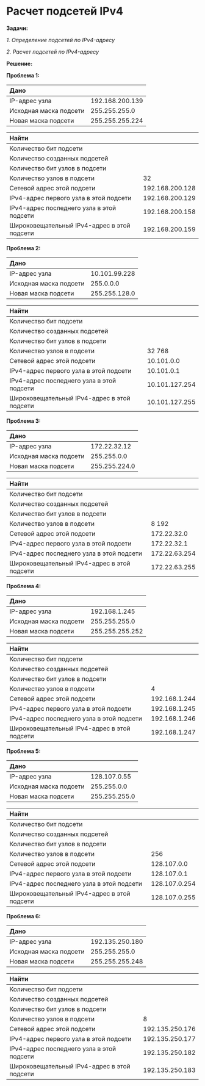 # Расчет подсетей IPv4

**Задачи:**

  *1. Определение подсетей по IPv4-адресу*
  
  *2. Расчет подсетей по IPv4-адресу*
  
  **Решение:**
  
  **Проблема 1:**
  
| Дано                     |                    |
| :------------------------|:-------------------|
| IP-адрес узла            | 192.168.200.139    |
| Исходная маска подсети   | 255.255.255.0      |
| Новая маска подсети      | 255.255.255.224    |

| Найти                                            |                    |
| :------------------------------------------------|:-------------------|
| Количество бит подсети                           |     |
| Количество созданных подсетей                    |      |
| Количество бит узлов в подсети                   |     |
| Количество узлов в подсети                       | 32    |
| Сетевой адрес этой подсети                       | 192.168.200.128     |
| IPv4-адрес первого узла в этой подсети           | 192.168.200.129    |
| IPv4-адрес последнего узла в этой подсети        | 192.168.200.158      |
| Широковещательный IPv4-адрес в этой подсети      | 192.168.200.159    |

  **Проблема 2:**
  
| Дано                     |                    |
| :------------------------|:-------------------|
| IP-адрес узла            | 10.101.99.228      |
| Исходная маска подсети   | 255.0.0.0          |
| Новая маска подсети      | 255.255.128.0      |

| Найти                                            |                    |
| :------------------------------------------------|:-------------------|
| Количество бит подсети                           |     |
| Количество созданных подсетей                    |       |
| Количество бит узлов в подсети                   |     |
| Количество узлов в подсети                       | 32 768    |
| Сетевой адрес этой подсети                       | 10.101.0.0      |
| IPv4-адрес первого узла в этой подсети           | 10.101.0.1    |
| IPv4-адрес последнего узла в этой подсети        | 10.101.127.254      |
| Широковещательный IPv4-адрес в этой подсети      | 10.101.127.255    |

  **Проблема 3:**
  
| Дано                     |                    |
| :------------------------|:-------------------|
| IP-адрес узла            | 172.22.32.12       |
| Исходная маска подсети   | 255.255.0.0        |
| Новая маска подсети      | 255.255.224.0      |

| Найти                                            |                    |
| :------------------------------------------------|:-------------------|
| Количество бит подсети                           |     |
| Количество созданных подсетей                    |       |
| Количество бит узлов в подсети                   |     |
| Количество узлов в подсети                       | 8 192    |
| Сетевой адрес этой подсети                       | 172.22.32.0      |
| IPv4-адрес первого узла в этой подсети           | 172.22.32.1    |
| IPv4-адрес последнего узла в этой подсети        | 172.22.63.254      |
| Широковещательный IPv4-адрес в этой подсети      | 172.22.63.255    |


  **Проблема 4:**
  
| Дано                     |                    |
| :------------------------|:-------------------|
| IP-адрес узла            | 192.168.1.245      |
| Исходная маска подсети   | 255.255.255.0      |
| Новая маска подсети      | 255.255.255.252    |

| Найти                                            |                    |
| :------------------------------------------------|:-------------------|
| Количество бит подсети                           |     |
| Количество созданных подсетей                    |       |
| Количество бит узлов в подсети                   |     |
| Количество узлов в подсети                       | 4    |
| Сетевой адрес этой подсети                       | 192.168.1.244      |
| IPv4-адрес первого узла в этой подсети           | 192.168.1.245    |
| IPv4-адрес последнего узла в этой подсети        | 192.168.1.246      |
| Широковещательный IPv4-адрес в этой подсети      | 192.168.1.247    |

  **Проблема 5:**
  
| Дано                     |                    |
| :------------------------|:-------------------|
| IP-адрес узла            | 128.107.0.55       |
| Исходная маска подсети   | 255.255.0.0        |
| Новая маска подсети      | 255.255.255.0      |

| Найти                                            |                    |
| :------------------------------------------------|:-------------------|
| Количество бит подсети                           |     |
| Количество созданных подсетей                    |       |
| Количество бит узлов в подсети                   |     |
| Количество узлов в подсети                       | 256    |
| Сетевой адрес этой подсети                       | 128.107.0.0      |
| IPv4-адрес первого узла в этой подсети           | 128.107.0.1    |
| IPv4-адрес последнего узла в этой подсети        | 128.107.0.254      |
| Широковещательный IPv4-адрес в этой подсети      | 128.107.0.255    |

  **Проблема 6:**
  
| Дано                     |                    |
| :------------------------|:-------------------|
| IP-адрес узла            | 192.135.250.180    |
| Исходная маска подсети   | 255.255.255.0      |
| Новая маска подсети      | 255.255.255.248    |

| Найти                                            |                    |
| :------------------------------------------------|:-------------------|
| Количество бит подсети                           |     |
| Количество созданных подсетей                    |       |
| Количество бит узлов в подсети                   |     |
| Количество узлов в подсети                       | 8    |
| Сетевой адрес этой подсети                       | 192.135.250.176      |
| IPv4-адрес первого узла в этой подсети           | 192.135.250.177    |
| IPv4-адрес последнего узла в этой подсети        | 192.135.250.182      |
| Широковещательный IPv4-адрес в этой подсети      | 192.135.250.183    |
